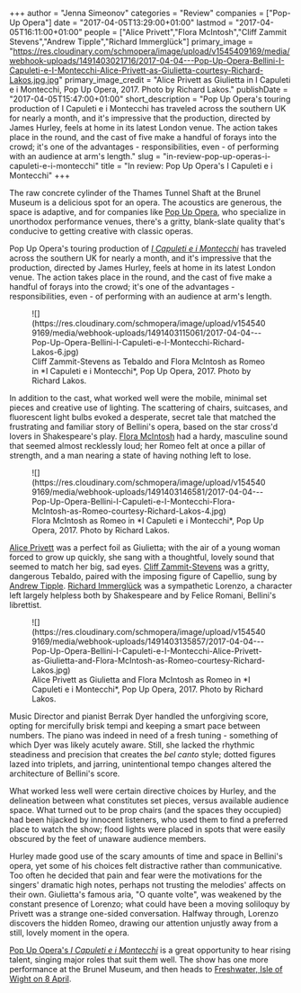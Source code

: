 +++
author = "Jenna Simeonov"
categories = "Review"
companies = ["Pop-Up Opera"]
date = "2017-04-05T13:29:00+01:00"
lastmod = "2017-04-05T16:11:00+01:00"
people = ["Alice Privett","Flora McIntosh","Cliff Zammit Stevens","Andrew Tipple","Richard Immerglück"]
primary_image = "https://res.cloudinary.com/schmopera/image/upload/v1545409169/media/webhook-uploads/1491403021716/2017-04-04---Pop-Up-Opera-Bellini-I-Capuleti-e-I-Montecchi-Alice-Privett-as-Giulietta-courtesy-Richard-Lakos.jpg.jpg"
primary_image_credit = "Alice Privett as Giulietta in I Capuleti e i Montecchi, Pop Up Opera, 2017. Photo by Richard Lakos."
publishDate = "2017-04-05T15:47:00+01:00"
short_description = "Pop Up Opera&#039;s touring production of I Capuleti e i Montecchi has traveled across the southern UK for nearly a month, and it&#039;s impressive that the production, directed by James Hurley, feels at home in its latest London venue. The action takes place in the round, and the cast of five make a handful of forays into the crowd; it&#039;s one of the advantages - responsibilities, even - of performing with an audience at arm&#039;s length."
slug = "in-review-pop-up-operas-i-capuleti-e-i-montecchi"
title = "In review: Pop Up Opera&#039;s I Capuleti e i Montecchi"
+++

The raw concrete cylinder of the Thames Tunnel Shaft at the Brunel Museum is a delicious spot for an opera. The acoustics are generous, the space is adaptive, and for companies like [Pop Up Opera](/scene/companies/pop-up-opera/), who specialize in unorthodox performance venues, there's a gritty, blank-slate quality that's conducive to getting creative with classic operas.

Pop Up Opera's touring production of [*I Capuleti e i Montecchi*](http://popupopera.co.uk/whats-on/current/I-Capuleti-e-i-Montecchi/) has traveled across the southern UK for nearly a month, and it's impressive that the production, directed by James Hurley, feels at home in its latest London venue. The action takes place in the round, and the cast of five make a handful of forays into the crowd; it's one of the advantages - responsibilities, even - of performing with an audience at arm's length. 

<figure data-type="image">
![](https://res.cloudinary.com/schmopera/image/upload/v1545409169/media/webhook-uploads/1491403115061/2017-04-04---Pop-Up-Opera-Bellini-I-Capuleti-e-I-Montecchi-Richard-Lakos-6.jpg)
<figcaption>Cliff Zammit-Stevens as Tebaldo and Flora McIntosh as Romeo in *I Capuleti e i Montecchi*, Pop Up Opera, 2017. Photo by Richard Lakos.</figcaption>
</figure>

In addition to the cast, what worked well were the mobile, minimal set pieces and creative use of lighting. The scattering of chairs, suitcases, and fluorescent light bulbs evoked a desperate, secret tale that matched the frustrating and familiar story of Bellini's opera, based on the star cross'd lovers in Shakespeare's play. [Flora McIntosh](/scene/people/flora-mcintosh/) had a hardy, masculine sound that seemed almost recklessly loud; her Romeo felt at once a pillar of strength, and a man nearing a state of having nothing left to lose. 

<figure data-type="image">
![](https://res.cloudinary.com/schmopera/image/upload/v1545409169/media/webhook-uploads/1491403146581/2017-04-04---Pop-Up-Opera-Bellini-I-Capuleti-e-I-Montecchi-Flora-McIntosh-as-Romeo-courtesy-Richard-Lakos-4.jpg)
<figcaption>Flora McIntosh as Romeo in *I Capuleti e i Montecchi*, Pop Up Opera, 2017. Photo by Richard Lakos.</figcaption>
</figure>

[Alice Privett](/scene/people/alice-privett/) was a perfect foil as Giulietta; with the air of a young woman forced to grow up quickly, she sang with a thoughtful, lovely sound that seemed to match her big, sad eyes. [Cliff Zammit-Stevens](/scene/people/cliff-zammit-stevens/) was a gritty, dangerous Tebaldo, paired with the imposing figure of Capellio, sung by [Andrew Tipple](/scene/people/andrew-tipple/). [Richard Immerglück](/scene/people/richard-immergluck/) was a sympathetic Lorenzo, a character left largely helpless both by Shakespeare and by Felice Romani, Bellini's librettist.

<figure data-type="image">
![](https://res.cloudinary.com/schmopera/image/upload/v1545409169/media/webhook-uploads/1491403135857/2017-04-04---Pop-Up-Opera-Bellini-I-Capuleti-e-I-Montecchi-Alice-Privett-as-Giulietta-and-Flora-McIntosh-as-Romeo-courtesy-Richard-Lakos.jpg)
<figcaption>Alice Privett as Giulietta and Flora McIntosh as Romeo in *I Capuleti e i Montecchi*, Pop Up Opera, 2017. Photo by Richard Lakos.</figcaption>
</figure>

Music Director and pianist Berrak Dyer handled the unforgiving score, opting for mercifully brisk tempi and keeping a smart pace between numbers. The piano was indeed in need of a fresh tuning - something of which Dyer was likely acutely aware. Still, she lacked the rhythmic steadiness and precision that creates the *bel canto* style; dotted figures lazed into triplets, and jarring, unintentional tempo changes altered the architecture of Bellini's score. 

What worked less well were certain directive choices by Hurley, and the delineation between what constitutes set pieces, versus available audience space. What turned out to be prop chairs (and the spaces they occupied) had been hijacked by innocent listeners, who used them to find a preferred place to watch the show; flood lights were placed in spots that were easily obscured by the feet of unaware audience members. 

Hurley made good use of the scary amounts of time and space in Bellini's opera, yet some of his choices felt distractive rather than communicative. Too often he decided that pain and fear were the motivations for the singers' dramatic high notes, perhaps not trusting the melodies' affects on their own. Giulietta's famous aria, "O quante volte", was weakened by the constant presence of Lorenzo; what could have been a moving soliloquy by Privett was a strange one-sided conversation. Halfway through, Lorenzo discovers the hidden Romeo, drawing our attention unjustly away from a still, lovely moment in the opera.

[Pop Up Opera's *I Capuleti e i Montecchi*](http://popupopera.co.uk/whats-on/current/I-Capuleti-e-i-Montecchi/) is a great opportunity to hear rising talent, singing major roles that suit them well. The show has one more performance at the Brunel Museum, and then heads to [Freshwater, Isle of Wight on 8 April](http://popupopera.co.uk/whats-on/current/I-Capuleti-e-i-Montecchi/west-wight-association-70th-anniversary---freshwater-isle-of-wight/).
